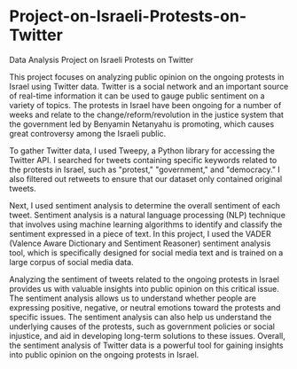 # Project-on-Israeli-Protests-on-Twitter
Data Analysis Project on Israeli Protests on Twitter

This project focuses on analyzing public opinion on the ongoing protests in Israel using Twitter data. 
Twitter is a social network and an important source of real-time information it can be used to gauge public sentiment on a variety of topics. The protests in Israel have been ongoing for a number of weeks and relate to the change/reform/revolution in the justice system that the government led by Benyamin Netanyahu is promoting, 
which causes great controversy among the Israeli public.

To gather Twitter data, I used Tweepy, a Python library for accessing the Twitter API. 
I searched for tweets containing specific keywords related to the protests in Israel, such as "protest," "government," and "democracy." 
I also filtered out retweets to ensure that our dataset only contained original tweets.

Next, I used sentiment analysis to determine the overall sentiment of each tweet. 
Sentiment analysis is a natural language processing (NLP) technique that involves using machine learning algorithms to identify and classify the sentiment expressed in a piece of text. 
In this project, I used the VADER (Valence Aware Dictionary and Sentiment Reasoner) sentiment analysis tool, which is specifically designed for social media text and is trained on a large corpus of social media data.

Analyzing the sentiment of tweets related to the ongoing protests in Israel provides us with valuable insights into public opinion on this critical issue. 
The sentiment analysis allows us to understand whether people are expressing positive, negative, or neutral emotions toward the protests and specific issues. 
The sentiment analysis can also help us understand the underlying causes of the protests, such as government policies or social injustice, and aid in developing long-term solutions to these issues. 
Overall, the sentiment analysis of Twitter data is a powerful tool for gaining insights into public opinion on the ongoing protests in Israel.
